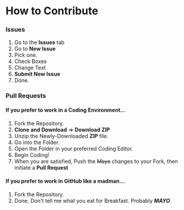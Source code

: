 # How to Contribute

### Issues

1. Go to the **Issues** tab
2. Go to **New Issue**
3. Pick one.
4. Check Boxes
5. Change Text
6. **Submit New Issue**
7. Done.

### Pull Requests

#### If you prefer to work in a Coding Environment...

1. Fork the Repository.
2. **Clone and Download** => **Download ZIP**
3. Unzip the Newly-Downloaded **ZIP** file.
4. Go into the Folder.
5. Open the Folder in your preferred Coding Editor.
6. Begin Coding!
7. When you are satisfied, Push the ~~Mayo~~ changes to your Fork, then initiate a **Pull Request**

#### If you prefer to work in GitHub like a madman...

1. Fork the Repository.
2. Done. Don't tell me what you eat for Breakfast. Probably ***MAYO***.